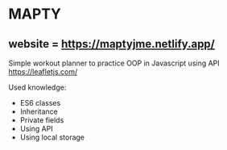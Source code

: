 # MAPTY

## website = https://maptyjme.netlify.app/

Simple workout planner to practice OOP in Javascript using API https://leafletjs.com/

Used knowledge:

- ES6 classes
- Inheritance
- Private fields
- Using API
- Using local storage
